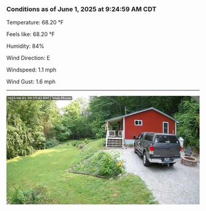### Conditions as of June 1, 2025 at 9:24:59 AM CDT 

Temperature: 68.20 &deg;F

Feels like: 68.20 &deg;F

Humidity: 84%

Wind Direction: E

Windspeed: 1.1 mph

Wind Gust: 1.6 mph

---

<img src="./images/latest.jpeg"/>

